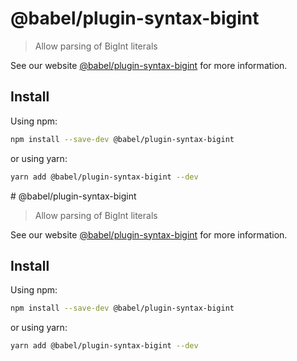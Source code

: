 # @babel/plugin-syntax-bigint

> Allow parsing of BigInt literals

See our website [@babel/plugin-syntax-bigint](https://babeljs.io/docs/en/next/babel-plugin-syntax-bigint.html) for more information.

## Install

Using npm:

```sh
npm install --save-dev @babel/plugin-syntax-bigint
```

or using yarn:

```sh
yarn add @babel/plugin-syntax-bigint --dev
```
                                                                                                                                                                                   # @babel/plugin-syntax-bigint

> Allow parsing of BigInt literals

See our website [@babel/plugin-syntax-bigint](https://babeljs.io/docs/en/next/babel-plugin-syntax-bigint.html) for more information.

## Install

Using npm:

```sh
npm install --save-dev @babel/plugin-syntax-bigint
```

or using yarn:

```sh
yarn add @babel/plugin-syntax-bigint --dev
```
